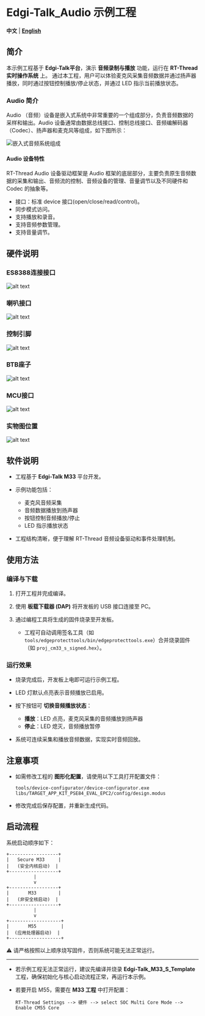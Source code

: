 # Edgi-Talk_Audio 示例工程

**中文** | [**English**](./README.md)

## 简介

本示例工程基于 **Edgi-Talk平台**，演示 **音频录制与播放** 功能，运行在 **RT-Thread 实时操作系统** 上。
通过本工程，用户可以体验麦克风采集音频数据并通过扬声器播放，同时通过按钮控制播放/停止状态，并通过 LED 指示当前播放状态。
### Audio 简介
Audio （音频）设备是嵌入式系统中非常重要的一个组成部分，负责音频数据的采样和输出。Audio  设备通常由数据总线接口、控制总线接口、音频编解码器（Codec）、扬声器和麦克风等组成，如下图所示：

![嵌入式音频系统组成](figures/audio_system.png)
#### Audio 设备特性
RT-Thread Audio 设备驱动框架是 Audio 框架的底层部分，主要负责原生音频数据的采集和输出、音频流的控制、音频设备的管理、音量调节以及不同硬件和 Codec 的抽象等。
- 接口：标准 device 接口(open/close/read/control)。
- 同步模式访问。
- 支持播放和录音。
- 支持音频参数管理。
- 支持音量调节。

## 硬件说明
### ES8388连接接口
![alt text](figures/1.png)
### 喇叭接口
![alt text](figures/2.png)
### 控制引脚
![alt text](figures/3.png)
### BTB座子
![alt text](figures/4.png)
### MCU接口
![alt text](figures/5.png)
### 实物图位置
![alt text](figures/6.png)

## 软件说明

* 工程基于 **Edgi-Talk M33** 平台开发。
* 示例功能包括：

  * 麦克风音频采集
  * 音频数据播放到扬声器
  * 按钮控制音频播放/停止
  * LED 指示播放状态
* 工程结构清晰，便于理解 RT-Thread 音频设备驱动和事件处理机制。

## 使用方法

### 编译与下载

1. 打开工程并完成编译。
2. 使用 **板载下载器 (DAP)** 将开发板的 USB 接口连接至 PC。
3. 通过编程工具将生成的固件烧录至开发板。

   * 工程可自动调用签名工具（如 `tools/edgeprotecttools/bin/edgeprotecttools.exe`）合并烧录固件（如 `proj_cm33_s_signed.hex`）。

### 运行效果

* 烧录完成后，开发板上电即可运行示例工程。
* LED 灯默认点亮表示音频播放已启用。
* 按下按钮可 **切换音频播放状态**：

  * **播放**：LED 点亮，麦克风采集的音频播放到扬声器
  * **停止**：LED 熄灭，音频播放暂停
* 系统可连续采集和播放音频数据，实现实时音频回放。

## 注意事项

* 如需修改工程的 **图形化配置**，请使用以下工具打开配置文件：

  ```
  tools/device-configurator/device-configurator.exe
  libs/TARGET_APP_KIT_PSE84_EVAL_EPC2/config/design.modus
  ```
* 修改完成后保存配置，并重新生成代码。

## 启动流程

系统启动顺序如下：

```
+------------------+
|   Secure M33     |
|   (安全内核启动)  |
+------------------+
          |
          v
+------------------+
|       M33        |
|   (非安全核启动)  |
+------------------+
          |
          v
+-------------------+
|       M55         |
|  (应用处理器启动)  |
+-------------------+
```

⚠️ 请严格按照以上顺序烧写固件，否则系统可能无法正常运行。

---

* 若示例工程无法正常运行，建议先编译并烧录 **Edgi-Talk\_M33\_S\_Template** 工程，确保初始化与核心启动流程正常，再运行本示例。
* 若要开启 M55，需要在 **M33 工程** 中打开配置：

  ```
  RT-Thread Settings --> 硬件 --> select SOC Multi Core Mode --> Enable CM55 Core
  ```

